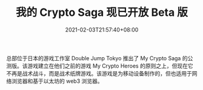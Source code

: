 ﻿---
title: "我的 Crypto Saga 现已开放 Beta 版"
date: 2021-02-03T21:57:40+08:00
lastmod: 2021-02-03T16:45:40+08:00
draft: false
authors: ["Roswell"]
description: "总部位于日本的游戏工作室 Double Jump Tokyo 推出了 My Crypto Saga 的公测版。该游戏建立在他们之前的游戏 My Crypto Heroes 的原则之上，但现在它不再是战术战斗，而是战术纸牌游戏。该游戏是为移动设备制作的，但也适用于网络浏览器和基于以太坊的 web3 浏览器。"
featuredImage: "my-crypto-saga-now-available-in-open-beta.png"
tags: ["Strategy Game","策略游戏","Play to Earn"]
categories: ["news"]
news: ["策略游戏"]
weight: 
lightgallery: true
pinned: false
recommend: false
recommend1: false
---

总部位于日本的游戏工作室 Double Jump Tokyo 推出了 My Crypto Saga 的公测版。该游戏建立在他们之前的游戏 My Crypto Heroes 的原则之上，但现在它不再是战术战斗，而是战术纸牌游戏。该游戏是为移动设备制作的，但也适用于网络浏览器和基于以太坊的 web3 浏览器。

<!--more-->

